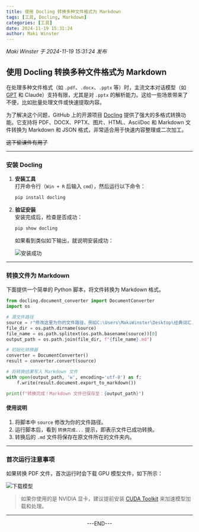 ```yaml
---
title: 使用 Docling 转换多种文件格式为 Markdown
tags: [工具, Docling, Markdown]
categories: [工具]
date: 2024-11-19 15:31:24
author: Maki Winster
---
```



_Maki Winster 于 2024-11-19 15:31:24 发布_
## 使用 Docling 转换多种文件格式为 Markdown

在处理多种文件格式（如 `.pdf`、`.docx`、`.pptx` 等）时，主流文本对话模型（如 [GPT](https://so.csdn.net/so/search?q=GPT) 和 Claude）支持有限，尤其是对 `.pptx` 的解析能力。这给一些场景带来了不便，比如批量处理文件或快速提取内容。

为了解决这个问题，GitHub 上的开源项目 [Docling](https://github.com/DS4SD/docling) 提供了强大的多格式转换功能。它支持将 PDF、DOCX、PPTX、图片、HTML、AsciiDoc 和 Markdown 文件转换为 Markdown 和 JSON 格式，非常适合用于快速内容整理或二次加工。

~~这下偷课件有用了~~

---

### 安装 Docling

1. **安装工具**  
    打开命令行（`Win + R` 后输入 `cmd`），然后运行以下命令：
    
    ```cmd
    pip install docling
    ```
    
2. **验证安装**  
    安装完成后，检查是否成功：
    
    ```cmd
    pip show docling
    ```
    
    如果看到类似如下输出，就说明安装成功：
    
    ![安装成功](https://img.makis-life.cn//images/20250114001406583.png)
    

---

### 转换文件为 Markdown

下面提供一个简单的 Python 脚本，将文件转换为 Markdown 格式。
```python
from docling.document_converter import DocumentConverter
import os

# 源文件路径
source = r"修改这里为你的文件路径，例如C:\Users\MakiWinster\Desktop\经典词汇.pdf"
file_dir = os.path.dirname(source)
file_name = os.path.splitext(os.path.basename(source))[0]
output_path = os.path.join(file_dir, f"{file_name}.md")

# 初始化转换器
converter = DocumentConverter()
result = converter.convert(source)

# 将转换结果写入 Markdown 文件
with open(output_path, 'w', encoding='utf-8') as f:
    f.write(result.document.export_to_markdown())

print(f"转换完成！Markdown 文件已保存至：{output_path}")
```

#### 使用说明

1. 将脚本中 `source` 修改为你的文件路径。
2. 运行脚本后，看到 `转换完成...` 提示，即表示文件已成功转换。
3. 转换后的 `.md` 文件将保存在原文件所在的文件夹内。

---

### 首次运行注意事项

如果转换 PDF 文件，首次运行时会下载 GPU 模型文件，如下所示：

![下载模型](https://img.makis-life.cn//images/20250114001733141.png)

> 如果你使用的是 NVIDIA 显卡，建议提前安装 [CUDA Toolkit](https://developer.nvidia.com/cuda-toolkit) 来加速模型加载和处理。

---

<center>---END---</center>